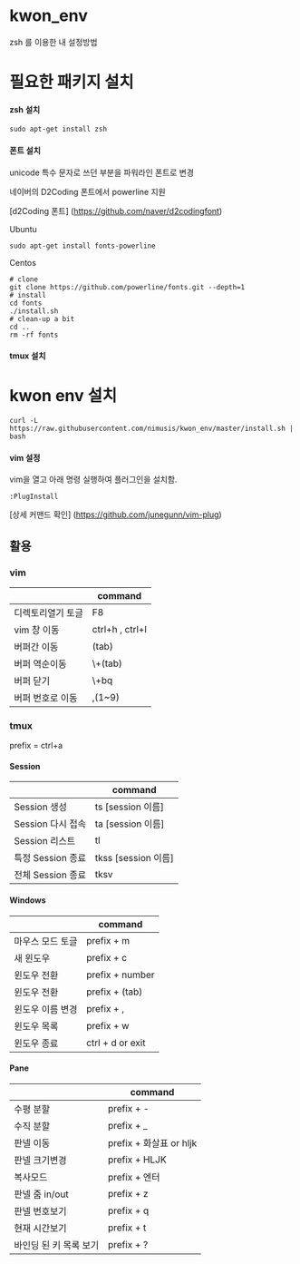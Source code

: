 kwon_env
=========

zsh 를 이용한 내 설정방법

# 필요한 패키지 설치

#### zsh 설치

```shell
sudo apt-get install zsh
```

#### 폰트 설치
unicode 특수 문자로 쓰던 부분을 파워라인 폰트로 변경

네이버의 D2Coding 폰트에서 powerline 지원

[d2Coding 폰트] (https://github.com/naver/d2codingfont)

Ubuntu

```shell
sudo apt-get install fonts-powerline
```

Centos

```shell
# clone
git clone https://github.com/powerline/fonts.git --depth=1
# install
cd fonts
./install.sh
# clean-up a bit
cd ..
rm -rf fonts
```

#### tmux 설치




# kwon env 설치

```shell
curl -L https://raw.githubusercontent.com/nimusis/kwon_env/master/install.sh | bash
```


#### vim 설정

vim을 열고 아래 명령 실행하여 플러그인을 설치함.

`:PlugInstall`

[상세 커맨드 확인] (https://github.com/junegunn/vim-plug)


## 활용

### vim

| | command|
|-|-|
|디렉토리열기 토글|F8|
|vim 창 이동|ctrl+h , ctrl+l|
|버퍼간 이동| (tab) |
|버퍼 역순이동| \\+(tab)|
|버퍼 닫기|\\+bq|
|버퍼 번호로 이동|,(1~9)|

### tmux
prefix = ctrl+a

#### Session
| | command|
|-|-|
| Session 생성 | ts [session 이름] |
| Session 다시 접속 | ta [session 이름] |
| Session 리스트| tl |
| 특정 Session 종료 | tkss [session 이름] |
| 전체 Session 종료| tksv |

#### Windows
| | command|
|-|-|
|마우스 모드 토글|prefix + m|
|새 윈도우|prefix + c|
|윈도우 전환|prefix + number|
|윈도우 전환|prefix + (tab)|
|윈도우 이름 변경|prefix + ,|
|윈도우 목록|prefix + w|
|윈도우 종료|ctrl + d or exit|

#### Pane
| | command|
|-|-|
|수평 분할|prefix + -|
|수직 분할|prefix + _|
|판넬 이동|prefix + 화살표 or hljk|
|판넬 크기변경|prefix + HLJK|
|복사모드|prefix + 엔터|
|판넬 줌 in/out|prefix + z|
|판넬 번호보기|prefix + q|
|현재 시간보기|prefix + t|
|바인딩 된 키 목록 보기|prefix + ?|